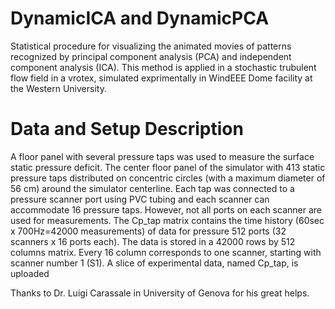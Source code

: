 # DynamicICA and DynamicPCA
Statistical procedure for visualizing the animated movies of patterns recognized by principal component analysis (PCA) and independent component analysis (ICA).
This method is applied in a stochastic trubulent flow field in a vrotex, simulated exprimentally in WindEEE Dome facility at the Western University.

# Data and Setup Description
A floor panel with several pressure taps was used to measure the surface static pressure deficit. The center floor panel of the simulator with 413 static pressure taps distributed on concentric circles (with a maximum diameter of 56 cm) around the simulator centerline. Each tap was connected to a pressure scanner port using PVC tubing and each scanner can accommodate 16 pressure taps. However, not all ports on each scanner are used for measurements. 
The Cp_tap matrix contains the time history (60sec x 700Hz=42000 measurements) of data for pressure 512 ports (32 scanners x 16 ports each). The data is stored in a 42000 rows by 512 columns matrix. Every 16 column corresponds to one scanner, starting with scanner number 1 (S1). 
A slice of experimental data, named Cp_tap, is uploaded

Thanks to Dr. Luigi Carassale in University of Genova for his great helps.
